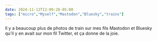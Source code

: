 ```yaml
---
date: 2024-11-12T12:09:28-05:00
tags: ["micro","Myself","Mastodon","Bluesky","trains"]
---
```

Il y a beaucoup plus de photos de train sur mes fils Mastodon et Bluesky qu'il y en avait sur mon fil Twitter, et ça donne de la joie.